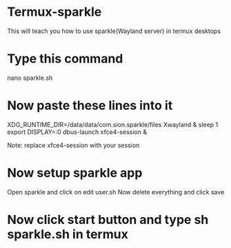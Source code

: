 # Termux-sparkle
This will teach you how to use sparkle(Wayland server) in termux desktops
# Type this command
nano sparkle.sh
# Now paste these lines into it
XDG_RUNTIME_DIR=/data/data/com.sion.sparkle/files Xwayland &
sleep 1
export DISPLAY=:0
dbus-launch xfce4-session &

Note: replace xfce4-session with your session

# Now setup sparkle app
Open sparkle and click on edit user.sh
Now delete everything and click save
# Now click start button and type sh sparkle.sh in termux
